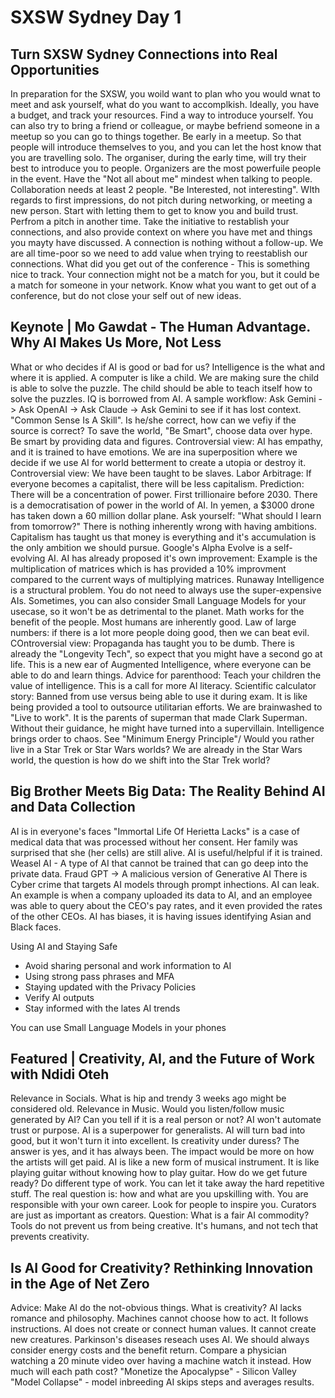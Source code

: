 # SXSW Sydney Day 1

## Turn SXSW Sydney Connections into Real Opportunities

In preparation for the SXSW, you woild want to plan who you would wnat to meet and ask yourself, what do you want to accomplkish. Ideally, you have a budget, and track your resources. Find a way to introduce yourself. 
You can also try to bring a friend or colleague, or maybe befriend someone in a meetup so you can go to things together.
Be early in a meetup. So that people will introduce themselves to you, and you can let the host know that you are travelling solo. The organiser, during the early time, will try their best to introduce you to people. Organizers are the most powerfuile people in the event.
Have the "Not all about me" mindest when talking to people. Collaboration needs at least 2 people. "Be Interested, not interesting".
WIth regards to first impressions, do not pitch during networking, or meeting a new person. Start with letting them to get to know you and build trust. Perfrom a pitch in  another time.
Take the initiative to restablish your connections, and also provide context on where you have met and things you mayty have discussed. A connection is nothing without a follow-up. We are all time-poor so we need to add value when trying to reestablish our connections.
What did you get out of the conference - This is something nice to track. Your connection might not be a match for you, but it could be a match for someone in your network.
Know what you want to get out of a conference, but do not close your self out of new ideas.

## Keynote | Mo Gawdat - The Human Advantage. Why AI Makes Us More, Not Less

What or who decides if AI is good or bad for us? Intelligence is the what and where it is applied.
A computer is like a child. We  are making sure the child is able to solve the puzzle. The child should be able to teach itself how to solve the puzzles.
IQ is borrowed from AI. 
A sample workflow: Ask Gemini -> Ask OpenAI -> Ask Claude -> Ask Gemini to see if it has lost context.
"Common Sense Is A Skill". Is he/she correct, how can we vefiy if the source is correct?
To save the world, "Be Smart", choose data over hype. Be smart by providing data and figures.
Controversial view: AI has empathy, and it is trained to have emotions.
We are ina superposition where we decide if we use AI for world betterment to create a utopia or destroy it.
Controversial view: We have been taught to be slaves.
Labor Arbitrage: If everyone becomes a capitalist, there will be less capitalism.
Prediction: There will be a concentration of power. First trillionaire before 2030.
There is a democratisation of power in the world of AI. In yemen, a $3000 drone has taken down a 60 million dollar plane.
Ask yourself: "What should I learn from tomorrow?"
There is nothing inherently wrong with having ambitions.
Capitalism has taught us that money is everything and it's accumulation is the only ambition we should pursue.
Google's Alpha Evolve is  a self-evolving AI.
AI has already proposed it's own improvement: Example is the multiplication of matrices which is has provided a 10% improvment compared to the current ways of multiplying matrices.
Runaway Intelligence is a structural problem.
You do not need to always use the super-expensive AIs. Sometimes, you can also consider Small Language Models for your usecase, so it won't be as detrimental to the planet.
Math works for the benefit of the people. Most humans are inherently good. Law of large numbers: if there is a lot more people doing good, then we can beat evil.
COntroversial view: Propaganda has taught you to be dumb.
There is already the "Longevity Tech", so expect that you might have a second go at life.
This is a new ear of Augmented Intelligence, where everyone can be able to do and learn things.
Advice for parenthood: Teach your children the value of intelligence. This is a call for more AI literacy.
Scientific calculator story: Banned from use versus being able to use it during exam. It is like being provided a tool to outsource utilitarian efforts.
We are brainwashed to "Live to work".
It is the parents of superman that made Clark Superman. Without their guidance, he might have turned into a supervillain.
Intelligence brings order to chaos. See "Minimum Energy Principle"/
Would you rather live in a Star Trek or Star Wars worlds? We are already in the Star Wars world, the question is how do we shift into the Star Trek world?

## Big Brother Meets Big Data: The Reality Behind AI and Data Collection

AI is in everyone's faces
"Immortal Life Of Herietta Lacks" is a case of medical data that was processed without her consent. Her family was surprised that she (her cells) are still alive.
AI is useful/helpful if it is trained.
Weasel AI - A type of AI that cannot be trained that can go deep into the private data.
Fraud GPT -> A malicious version of Generative AI
There is Cyber crime that targets AI models through prompt inhections.
AI can leak. An example is when a company uploaded its data to AI, and an employee was able to query about the CEO's pay rates, and it even provided the rates of the other CEOs.
AI has biases, it is having issues identifying Asian and Black faces.

Using AI and Staying Safe
 - Avoid sharing personal and work information to AI
 - Using strong pass phrases and MFA
 - Staying updated with the Privacy Policies
 - Verify AI outputs
 - Stay informed with the lates AI trends

You can use Small Language Models in your phones

## Featured | Creativity, AI, and the Future of Work with Ndidi Oteh

Relevance in Socials. What is hip and trendy 3 weeks ago might be considered old.
Relevance in Music. Would you listen/follow music generated by AI? Can you tell if it is a real person or not?
AI won't automate trust or purpose.
AI is a superpower for generalists. AI will turn bad into good, but it won't turn it into excellent.
Is creativity under duress? The answer is yes, and it has always been. The impact would be more on how the artists will get paid.
AI is like a new form of musical instrument. It is like playing guitar without knowing how to play guitar.
How do we get future ready? Do different type of work. You can let it take away the hard repetitive stuff. The real question is: how and what are you upskilling with.
You are responsible with your own career. Look for people to inspire you.
Curators are just as important as creators.
Question: What is a fair AI commodity?
Tools do not prevent us from being creative. It's humans, and not tech that prevents creativity.

## Is AI Good for Creativity? Rethinking Innovation in the Age of Net Zero

Advice: Make AI do the not-obvious things.
What is creativity? AI lacks romance and philosophy.
Machines cannot choose how to act. It follows instructions.
AI does not create or connect human values. It cannot create new creatures.
Parkinson's diseases reseach uses AI.
We should always consider energy costs and the benefit return. Compare a physician watching a 20 minute video over having a machine watch it instead. How much will each path cost?
"Monetize the Apocalypse" - Silicon Valley
"Model Collapse" - model inbreeding
AI skips steps and averages results.